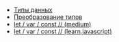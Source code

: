 - [Типы данных](https://learn.javascript.ru/types)
- [Преобразование типов](https://medium.com/@sergeybulavyk/%D0%BF%D1%80%D0%B5%D0%BE%D0%B1%D1%80%D0%B0%D0%B7%D0%BE%D0%B2%D0%B0%D0%BD%D0%B8%D0%B5-%D1%82%D0%B8%D0%BF%D0%BE%D0%B2-%D0%B2-javascript-35a15ddfc333)
- [let / var / const // (medium)](https://medium.com/nuances-of-programming/%D0%B2-%D1%87%D1%91%D0%BC-%D1%80%D0%B0%D0%B7%D0%BD%D0%B8%D1%86%D0%B0-%D0%BC%D0%B5%D0%B6%D0%B4%D1%83-var-let-%D0%B8-const-%D0%B2-javascript-3084bfe9f7a3)
- [let / var / const // (learn.javascript)](https://learn.javascript.ru/let-const)
